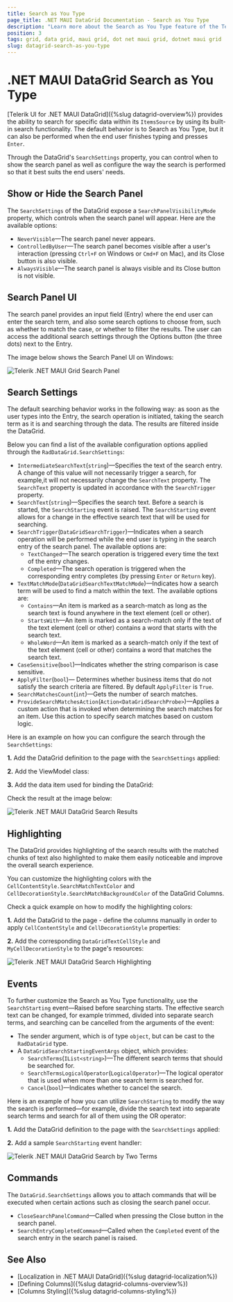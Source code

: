 ```yaml
---
title: Search as You Type
page_title: .NET MAUI DataGrid Documentation - Search as You Type
description: "Learn more about the Search as You Type feature of the Telerik .NET MAUI Grid - how to show or hide the search panel, various configuration settings of the search functionality, methods, and events related to searching."
position: 3
tags: grid, data grid, maui grid, dot net maui grid, dotnet maui grid
slug: datagrid-search-as-you-type
---
```


# .NET MAUI DataGrid Search as You Type

 [Telerik UI for .NET MAUI DataGrid]({%slug datagrid-overview%}) provides the ability to search for specific data within its `ItemsSource` by using its built-in search functionality. The default behavior is to Search as You Type, but it can also be performed when the end user finishes typing and presses `Enter`.

Through the DataGrid's `SearchSettings` property, you can control when to show the search panel as well as configure the way the search is performed so that it best suits the end users' needs.

## Show or Hide the Search Panel

The `SearchSettings` of the DataGrid expose a `SearchPanelVisibilityMode` property, which controls when the search panel will appear. Here are the available options:

* `NeverVisible`&mdash;The search panel never appears.
* `ControlledByUser`&mdash;The search panel becomes visible after a user's interaction (pressing `Ctrl+F` on Windows or `Cmd+F` on Mac), and its Close button is also visible.
* `AlwaysVisible`&mdash;The search panel is always visible and its Close button is not visible.

## Search Panel UI

The search panel provides an input field (Entry) where the end user can enter the search term, and also some search options to choose from, such as whether to match the case, or whether to filter the results. The user can access the additional search settings through the Options button (the three dots) next to the Entry.

The image below shows the Search Panel UI on Windows:

![Telerik .NET MAUI Grid Search Panel](images/datagrid-search-searchpanel.png)

## Search Settings

The default searching behavior works in the following way: as soon as the user types into the Entry, the search operation is initiated, taking the search term as it is and searching through the data. The results are filtered inside the DataGrid. 

Below you can find a list of the available configuration options applied through the `RadDataGrid.SearchSettings`:

* `IntermediateSearchText`(`string`)&mdash;Specifies the text of the search entry. A change of this value will not necessarily trigger a search, for example,it will not necessarily change the `SearchText` property. The `SearchText` property is updated in accordance with the `SearchTrigger` property.
* `SearchText`(`string`)&mdash;Specifies the search text. Before a search is started, the `SearchStarting` event is raised. The `SearchStarting` event allows for a change in the effective search text that will be used for searching.
* `SearchTrigger`(`DataGridSearchTrigger`)&mdash;Indicates when a search operation will be performed while the end user is typing in the search entry of the search panel. The available options are:
    * `TextChanged`&mdash;The search operation is triggered every time the text of the entry changes.
    * `Completed`&mdash;The search operation is triggered when the corresponding entry completes (by pressing `Enter` or `Return` key).
* `TextMatchMode`(`DataGridSearchTextMatchMode`)&mdash;Indicates how a search term will be used to find a match within the text. The available options are:
    * `Contains`&mdash;An item is marked as a search-match as long as the search text is found anywhere in the text element (cell or other).
    * `StartsWith`&mdash;An item is marked as a search-match only if the text of the text element (cell or other) contains a word that starts with the search text.
    * `WholeWord`&mdash;An item is marked as a search-match only if the text of the text element (cell or other) contains a word that matches the search text.
* `CaseSensitive`(`bool`)&mdash;Indicates whether the string comparison is case sensitive.
* `ApplyFilter`(`bool`)&mdash; Determines whether business items that do not satisfy the search criteria are filtered. By default `ApplyFilter` is `True`.
* `SearchMatchesCount`(`int`)&mdash;Gets the number of search matches.
* `ProvideSearchMatchesAction`(`Action<DataGridSearchProbe>`)&mdash;Applies a custom action that is invoked when determining the search matches for an item. Use this action to specify search matches based on custom logic.

Here is an example on how you can configure the search through the `SearchSettings`:

**1.** Add the DataGrid definition to the page with the `SearchSettings` applied:

<snippet id='datagrid-search-xaml' />

**2.** Add the ViewModel class:

<snippet id='datagrid-search-viewmodel' />

**3.** Add the data item used for binding the DataGrid:

<snippet id='datagrid-search-object' />

Check the result at the image below:

![Telerik .NET MAUI DataGrid Search Results](images/datagrid-search-searchresults.png)

## Highlighting

The DataGrid provides highlighting of the search results with the matched chunks of text also highlighted to make them easily noticeable and improve the overall search experience.

You can customize the highlighting colors with the `CellContentStyle.SearchMatchTextColor` and `CellDecorationStyle.SearchMatchBackgroundColor` of the DataGrid Columns. 

Check a quick example on how to modify the highlighting colors:

**1.** Add the DataGrid to the page - define the columns manually in order to apply `CellContentStyle` and `CellDecorationStyle` properties:

<snippet id='datagrid-search-highlighting-xaml' />

**2.** Add the corresponding `DataGridTextCellStyle` and `MyCellDecorationStyle` to the page's resources:

<snippet id='datagrid-search-highlighting-styles' />

![Telerik .NET MAUI DataGrid Search Highlighting](images/datagrid-search-highlight.png)

## Events

To further customize the Search as You Type functionality, use the `SearchStarting` event&mdash;Raised before searching starts. The effective search text can be changed, for example trimmed, divided into separate search terms, and searching can be cancelled from the arguments of the event:

* The sender argument, which is of type `object`, but can be cast to the `RadDataGrid` type.
* A `DataGridSearchStartingEventArgs` object, which provides:
     * `SearchTerms`(`IList<string>`)&mdash;The different search terms that should be searched for.
     * `SearchTermsLogicalOperator`(`LogicalOperator`)&mdash;The logical operator that is used when more than one search term is searched for.
     * `Cancel`(`bool`)&mdash;Indicates whether to cancel the search.

Here is an example of how you can utilize `SearchStarting` to modify the way the search is performed—for example, divide the search text into separate search terms and search for all of them using the OR operator:

**1.** Add the DataGrid definition to the page with the `SearchSettings` applied:

<snippet id='datagrid-search-xaml' />

**2.** Add a sample `SearchStarting` event handler:

<snippet id='scheduler-search-searchstarting-event' />

![Telerik .NET MAUI DataGrid Search by Two Terms](images/datagrid-search-searchstarting.png)

## Commands

The `DataGrid.SearchSettings` allows you to attach commands that will be executed when certain actions such as closing the search panel occur.

* `CloseSearchPanelCommand`&mdash;Called when pressing the Close button in the search panel.
* `SearchEntryCompletedCommand`&mdash;Called when the `Completed` event of the search entry in the search panel is raised.

## See Also

- [Localization in .NET MAUI DataGrid]({%slug datagrid-localization%})
- [Defining Columns]({%slug datagrid-columns-overview%})
- [Columns Styling]({%slug datagrid-columns-styling%})
